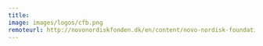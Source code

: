 ```yaml
---
title:
image: images/logos/cfb.png
remoteurl: http://novonordiskfonden.dk/en/content/novo-nordisk-foundation-center-biosustainability-0
---
```

